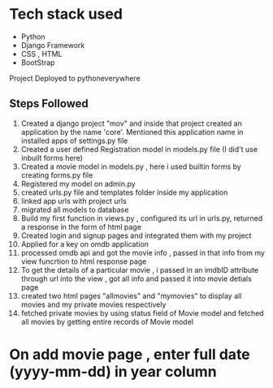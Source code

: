 # Tech stack used
<ul>
  <li>Python</li>
  <li>Django Framework</li>
  <li>CSS , HTML</li>
  <li>BootStrap</li>  
</ul>

<p> Project Deployed to pythoneverywhere

## Steps Followed

1. Created a django project "mov" and inside that project created an application by the name 'core'. Mentioned this application name in installed apps of settings.py file
2. Created a user defined Registration model in models.py file (I did't use inbuilt forms here)
3. Created a movie model in models.py , here i used builtin forms by creating forms.py file
3. Registered my model on admin.py
4. created urls.py file and templates folder inside my application
5. linked app urls with project urls 
6. migrated all models to database
6. Build my first function in views.py , configured its url in urls.py, returned a response in the form of html page 
7. Created login and signup pages and integrated them with my project 
8. Applied for a key on omdb application
9. processed omdb api and got the movie info , passed in that info from my view funcrtion to html response page
10. To get the details of a particular movie , i passed in an imdbID attribute through url into the view , got all info and passed it into movie detials page
11. created two html pages "allmovies" and "mymovies" to display all movies and my private movies respectively 
12. fetched private movies by using status field of Movie model and fetched all movies by getting entire records of Movie model

# On add movie page , enter full date (yyyy-mm-dd) in year column 
